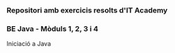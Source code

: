 ### Repositori amb exercicis resolts d'IT Academy
### BE Java - Mòduls 1, 2, 3 i 4
Iniciació a Java
